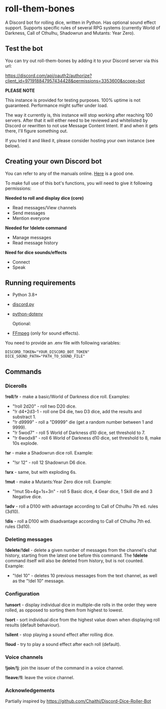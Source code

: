 # roll-them-bones
A Discord bot for rolling dice, written in Python. Has optional sound effect support. Supports specific rules of several RPG systems (currently World of Darkness, Call of Cthulhu, Shadowrun and Mutants: Year Zero).

## Test the bot

You can try out roll-them-bones by adding it to your Discord server via this url:

https://discord.com/api/oauth2/authorize?client_id=971918847957434428&permissions=3353600&scope=bot

**PLEASE NOTE**

This instance is provided for testing purposes. 100% uptime is not guaranteed. Performance might suffer under load.

The way it currently is, this instance will stop working after reaching 100 servers. After that it will either need to be reviewed and whitelisted by Discord or rewritten to not use Message Content Intent. If and when it gets there, I'll figure something out.

If you tried it and liked it, please consider hosting your own instance (see below).

## Creating your own Discord bot

You can refer to any of the manuals online. [Here](https://www.freecodecamp.org/news/create-a-discord-bot-with-python/) is a good one.

To make full use of this bot's functions, you will need to give it following permissions:

**Needed to roll and display dice (core)**
- Read messages/View channels
- Send messages
- Mention everyone

**Needed for !delete command**
- Manage messages
- Read message history

**Need for dice sounds/effects**
- Connect
- Speak

## Running requirements
- Python 3.8+
- [discord.py](https://github.com/Rapptz/discord.py)
- [python-dotenv](https://github.com/theskumar/python-dotenv)

  Optional:
- [FFmpeg](https://github.com/FFmpeg/FFmpeg) (only for sound effects).

You need to provide an .env file with following variables:

    DISCORD_TOKEN="YOUR_DISCORD_BOT_TOKEN"
    DICE_SOUND_PATH="PATH_TO_SOUND_FILE"

## Commands

### Dicerolls

**!roll**/**!r** - make a basic/World of Darkness dice roll. Examples:
- "!roll 2d20" - roll two D20 dice.
- "!r d4+2d3-1 - roll one D4 die, two D3 dice, add the results and substract 1.
- "!r d9999" - roll a "D9999" die (get a random number between 1 and 9999).
- "!r 5wod7" - roll 5 World of Darkness d10 dice, set threshold to 7.
- "!r 6wodx8" - roll 6 World of Darkness d10 dice, set threshold to 8, make 10s explode.

**!sr** - make a Shadowrun dice roll. Example:
- "!sr 12" - roll 12 Shadowrun D6 dice.

**!srx** - same, but with exploding 6s.

**!mut** - make a Mutants:Year Zero dice roll. Example:
- "!mut 5b+4g+1s+3n" - roll 5 Basic dice, 4 Gear dice, 1 Skill die and 3 Negative dice. 

**!adv** - roll a D100 with advantage according to Call of Cthulhu 7th ed. rules (3d10).

**!dis** - roll a D100 with disadvantage according to Call of Cthulhu 7th ed. rules (3d10).

### Deleting messages
**!delete**/**!del** - delete a given number of messages from the channel's chat history, starting from the latest one before this command. The **!delete** command itself will also be deleted from history, but is not counted. Example:
- "!del 10" - deletes 10 previous messages from the text channel, as well as the "!del 10" message. 

### Configuration

**!unsort** - display individual dice in multiple-die rolls in the order they were rolled, as opposed to sorting them from highest to lowest.

**!sort** - sort individual dice from the highest value down when displaying roll results (default behaviour).

**!silent** - stop playing a sound effect after rolling dice.

**!loud** - try to play a sound effect after each roll (default).

### Voice channels

**!join**/**!j**: join the issuer of the command in a voice channel.

**!leave**/**!l**: leave the voice channel.


### Acknowledgements

Partially inspired by https://github.com/Chaithi/Discord-Dice-Roller-Bot
